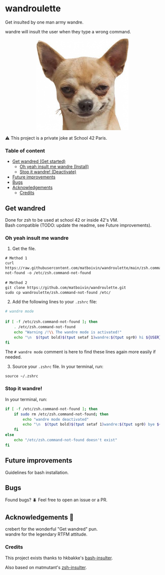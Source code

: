 # wandroulette

Get insulted by one man army wandre.

wandre will insult the user when they type a wrong command.

<p align="center">
  <img src="assets/evildog.png" alt="dog pic" />
</p>

:warning: This project is a private joke at School 42 Paris.

### Table of content

- [Get wandred (Get started)](#get-wandred)
  - [Oh yeah insult me wandre (Install)](#oh-yeah-insult-me-wandre)
  - [Stop it wandre! (Deactivate)](#stop-it-wandre)
- [Future improvements](#future-improvements)
- [Bugs](#bugs)
- [Acknowledgements](#acknowledgements-rainbow)
  - [Credits](#credits)

## Get wandred

Done for zsh to be used at school 42 or inside 42's VM.  
Bash compatible (TODO: update the readme, see Future improvements).

### Oh yeah insult me wandre

1. Get the file.

```console
# Method 1
curl https://raw.githubusercontent.com/matboivin/wandroulette/main/zsh.command-not-found -o /etc/zsh.command-not-found

# Method 2
git clone https://github.com/matboivin/wandroulette.git
sudo cp wandroulette/zsh.command-not-found /etc/
```

2. Add the following lines to your `.zshrc` file:

```sh
# wandre mode

if [ -f /etc/zsh.command-not-found ]; then
	. /etc/zsh.command-not-found
	echo "Warning /!\\ The wandre mode is activated!"
	echo "\n  $(tput bold)$(tput setaf 1)wandre:$(tput sgr0) hi ${USER} :)\n"
fi
```

The `# wandre mode` comment is here to find these lines again more easily if needed.

3. Source your `.zshrc` file. In your terminal, run:

```console
source ~/.zshrc
```

### Stop it wandre!

In your terminal, run:

```sh
if [ -f /etc/zsh.command-not-found ]; then
	if sudo rm /etc/zsh.command-not-found; then
		echo "wandre mode deactivated"
		echo "\n  $(tput bold)$(tput setaf 1)wandre:$(tput sgr0) bye ${USER} :)\n"
	fi
else
	echo "/etc/zsh.command-not-found doesn't exist"
fi
```

## Future improvements

Guidelines for bash installation.

## Bugs

Found bugs? :beetle: Feel free to open an issue or a PR.

## Acknowledgements :rainbow:

crebert for the wonderful "Get wandred" pun.  
wandre for the legendary RTFM attitude.

### Credits

This project exists thanks to hkbakke's [bash-insulter](https://github.com/hkbakke/bash-insulter).

Also based on matmutant's [zsh-insulter](https://github.com/matmutant/zsh-insulter).
